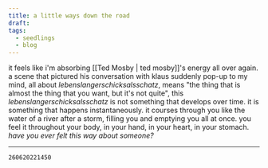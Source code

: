 ```yaml
---
title: a little ways down the road
draft: 
tags:
  - seedlings
  - blog
---
```

it feels like i'm absorbing [[Ted Mosby | ted mosby]]'s energy all over again. a scene that pictured his conversation with klaus suddenly pop-up to my mind, all about _lebenslangerschicksalsschatz_, means "the thing that is almost the thing that you want, but it's not quite", this _lebenslangerschicksalsschatz_ is not something that develops over time. it is something that happens instantaneously. it courses through you like the water of a river after a storm, filling you and emptying you all at once. you feel it throughout your body, in your hand, in your heart, in your stomach. _have you ever felt this way about someone?_


---
```260620221450```
